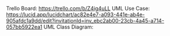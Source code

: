Trello Board: https://trello.com/b/Z4ig4uLL
UML Use Case: https://lucid.app/lucidchart/ac82e4e7-a093-441e-ab4e-905afdc1a9dd/edit?invitationId=inv_ebc2ab00-23cb-4a45-a714-057bb5922ea1
UML Class Diagram: 
